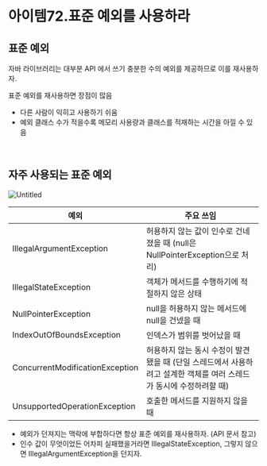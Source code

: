 # 아이템72.표준 예외를 사용하라

## 표준 예외

자바 라이브러리는 대부분 API 에서 쓰기 충분한 수의 예외를 제공하므로 이를 재사용하자.

표준 예외를 재사용하면 장점이 많음

- 다른 사람이 익히고 사용하기 쉬움
- 예외 클래스 수가 적을수록 메모리 사용량과 클래스를 적재하는 시간을 아낄 수 있음

<br>

## 자주 사용되는 표준 예외

![Untitled](https://user-images.githubusercontent.com/60915285/163122355-7511bae2-ad06-4b4a-98f0-9ca12b04a676.png)

| 예외                            | 주요 쓰임                                                                                                           |
| ------------------------------- | ------------------------------------------------------------------------------------------------------------------- |
| IllegalArgumentException        | 허용하지 않는 값이 인수로 건네졌을 때 (null은 NullPointerException으로 처리)                                        |
| IllegalStateException           | 객체가 메서드를 수행하기에 적절하지 않은 상태                                                                       |
| NullPointerException            | null을 허용하지 않는 메서드에 null을 건넸을 때                                                                      |
| IndexOutOfBoundsException       | 인덱스가 범위를 벗어났을 때                                                                                         |
| ConcurrentModificationException | 허용하지 않는 동시 수정이 발견됐을 때 (단일 스레드에서 사용하려고 설계한 객체를 여러 스레드가 동시에 수정하려할 때) |
| UnsupportedOperationException   | 호출한 메서드를 지원하지 않을 때                                                                                    |

- 예외가 던져지는 맥락에 부합하다면 항상 표준 예외를 재사용하자. (API 문서 참고)
- 인수 값이 무엇이었든 어차피 실패했을거라면 IllegalStateException, 그렇지 않으면 IllegalArgumentException을 던지자.
